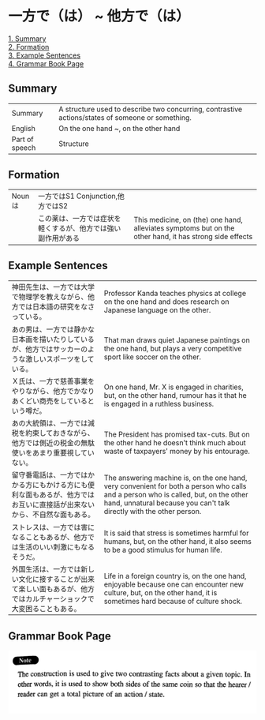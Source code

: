 # 一方で（は） ~ 他方で（は）

[1. Summary](#summary)<br>
[2. Formation](#formation)<br>
[3. Example Sentences](#example-sentences)<br>
[4. Grammar Book Page](#grammar-book-page)<br>


## Summary

<table><tr>   <td>Summary</td>   <td>A structure used to describe two concurring, contrastive actions/states of someone or something.</td></tr><tr>   <td>English</td>   <td>On the one hand ~, on the other hand</td></tr><tr>   <td>Part of speech</td>   <td>Structure</td></tr></table>

## Formation

<table class="table"> <tbody><tr class="tr head"> <td class="td"><span class="bold"><span>Nounは</span></span></td> <td class="td"><span class="concept">一方では</span><span>S1 Conjunction,<span class="concept">他方では</span>S2</span></td> <td class="td"><span>&nbsp;</span></td> </tr> <tr class="tr"> <td class="td"><span>&nbsp;</span></td> <td class="td"><span>この薬は、<span class="concept">一方では</span>症状を軽くするが、<span class="concept">他方では</span>強い副作用がある</span> </td> <td class="td"><span>This    medicine, on (the) one hand, alleviates symptoms but on the other hand, it    has strong side effects</span></td> </tr> </tbody></table>

## Example Sentences

<table><tr>   <td>神田先生は、一方では大学で物理学を教えながら、他方では日本語の研究をなさっている。</td>   <td>Professor Kanda teaches physics at college on the one hand and does research on Japanese language on the other.</td></tr><tr>   <td>あの男は、一方では静かな日本画を描いたりしているが、他方ではサッカーのような激しいスポーツをしている。</td>   <td>That man draws quiet Japanese paintings on the one hand, but plays a very competitive sport like soccer on the other.</td></tr><tr>   <td>Ｘ氏は、一方で慈善事業をやりながら、他方でかなりあくどい商売をしているという噂だ。</td>   <td>On one hand, Mr. X is engaged in charities, but, on the other hand, rumour has it that he is engaged in a ruthless business.</td></tr><tr>   <td>あの大統領は、一方では減税を約束しておきながら、他方では側近の税金の無駄使いをあまり重要視していない。</td>   <td>The President has promised tax-cuts. But on the other hand he doesn't think much about waste of taxpayers' money by his entourage.</td></tr><tr>   <td>留守番電話は、一方ではかかる方にもかける方にも便利な面もあるが、他方ではお互いに直接話が出来ないから、不自然な面もある。</td>   <td>The answering machine is, on the one hand, very convenient for both a person who calls and a person who is called, but, on the other hand, unnatural because you can't talk directly with the other person.</td></tr><tr>   <td>ストレスは、一方では害になることもあるが、他方では生活のいい刺激にもなるそうだ。</td>   <td>It is said that stress is sometimes harmful for humans, but, on the other hand, it also seems to be a good stimulus for human life.</td></tr><tr>   <td>外国生活は、一方では新しい文化に接することが出来て楽しい面もあるが、他方ではカルチャーショックで大変困ることもある。</td>   <td>Life in a foreign country is, on the one hand, enjoyable because one can encounter new culture, but, on the other hand, it is sometimes hard because of culture shock.</td></tr></table>

## Grammar Book Page

![](../img/Intermediate一方で(は)～他方で(は).png)

